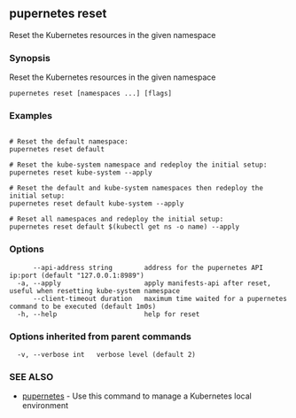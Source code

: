 ## pupernetes reset

Reset the Kubernetes resources in the given namespace

### Synopsis

Reset the Kubernetes resources in the given namespace

```
pupernetes reset [namespaces ...] [flags]
```

### Examples

```

# Reset the default namespace:
pupernetes reset default

# Reset the kube-system namespace and redeploy the initial setup:
pupernetes reset kube-system --apply

# Reset the default and kube-system namespaces then redeploy the initial setup:
pupernetes reset default kube-system --apply

# Reset all namespaces and redeploy the initial setup:
pupernetes reset default $(kubectl get ns -o name) --apply

```

### Options

```
      --api-address string        address for the pupernetes API ip:port (default "127.0.0.1:8989")
  -a, --apply                     apply manifests-api after reset, useful when resetting kube-system namespace
      --client-timeout duration   maximum time waited for a pupernetes command to be executed (default 1m0s)
  -h, --help                      help for reset
```

### Options inherited from parent commands

```
  -v, --verbose int   verbose level (default 2)
```

### SEE ALSO

* [pupernetes](pupernetes.md)	 - Use this command to manage a Kubernetes local environment

